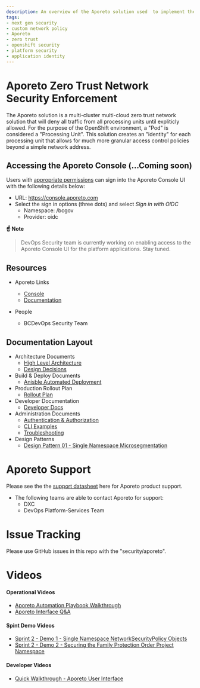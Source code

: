 ```yaml
---
description: An overview of the Aporeto solution used  to implement the Zero-Trust security model on the Openshift platform.
tags:
- next gen security
- custom network policy
- Aporeto
- zero trust
- openshift security
- platform security
- application identity
---
```

# Aporeto Zero Trust Network Security Enforcement
The Aporeto solution is a multi-cluster multi-cloud zero trust network solution that will deny all traffic from all processing units until expliticly allowed. For the purpose of the OpenShift environment, a "Pod" is considered a "Processing Unit". This solution creates an "identity" for each processing unit that allows for much more granular access control policies beyond a simple network address. 

## Accessing the Aporeto Console (...Coming soon)
Users with [appropriate permissions](./architecture/design_decisions.md#access-to-aporeto-console) can sign into the Aporeto Console UI with the following details below: 
- URL: https://console.aporeto.com
- Select the sign in options (three dots) and select *Sign in with OIDC*
  - Namespace: /bcgov
  - Provider: oidc

**:point_up: Note**

> DevOps Security team is currently working on enabling access to the Aporeto Console UI for the platform applications. Stay tuned.

## Resources
- Aporeto Links
  - [Console](https://console.aporeto.com/app/)
  - [Documentation](https://docs.aporeto.com)

- People
  - BCDevOps Security Team

## Documentation Layout
- Architecture Documents
  - [High Level Architecture](architecture/high_level_design.md)
  - [Design Decisions](architecture/design_decisions.md)
- Build & Deploy Documents
  - [Anisble Automated Deployment](build/readme.md)
- Production Rollout Plan
  - [Rollout Plan](rollout_plan.md)
- Developer Documentation
  - [Developer Docs](docs/README.md)
- Administration Documents
  - [Authentication & Authorization](admin/auth.md)
  - [CLI Examples](admin/cli_examples.md)
  - [Troubleshooting](admin/troubleshooting.md)
- Design Patterns
  - [Design Pattern 01 - Single Namespace Microsegmentation](design_patterns/design_pattern_01/design_pattern-single_namespace_microsegmentation.md)

# Aporeto Support
Please see the the [support datasheet](pdfs/Aporeto_Support_Datasheet.pdf) here for Aporeto product support.

- The following teams are able to contact Aporeto for support: 
  - DXC
  - DevOps Platform-Services Team

# Issue Tracking
Please use GitHub issues in this repo with the "security/aporeto". 


# Videos

#### Operational Videos
- [Aporeto Automation Playbook Walkthrough](https://www.youtube.com/watch?v=yQzJiExljrY)
- [Aporeto Interface Q&A](https://youtu.be/Nrf4EtxGXos)

#### Spint Demo Videos
- [Sprint 2 - Demo 1 - Single Namespace NetworkSecurityPolicy Objects](https://youtu.be/qWt9gtaHFQQ)
- [Sprint 2 - Demo 2 - Securing the Family Protection Order Project Namespace](https://www.youtube.com/watch?v=v2I0HCKRrgk)

#### Developer Videos
- [Quick Walkthrough - Aporeto User Interface](https://youtu.be/eirVDyPMTwM) 